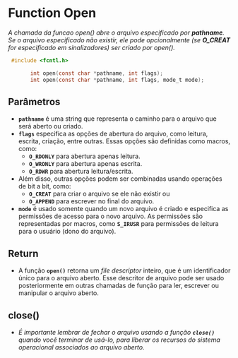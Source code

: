 # Function Open

*A chamada da funcao open() abre o arquivo especificado por **pathname**. Se o arquivo especificado não existir, ele pode opcionalmente (se **O_CREAT** for especificado em sinalizadores) ser criado por open().*

```c
 #include <fcntl.h>

       int open(const char *pathname, int flags);
       int open(const char *pathname, int flags, mode_t mode);

```

## Parâmetros 
-   **`pathname`** é uma string que representa o caminho para o arquivo que será aberto ou criado.
-   **`flags`** especifica as opções de abertura do arquivo, como leitura, escrita, criação, entre outras. Essas opções são definidas como macros, como:
    - **`O_RDONLY`** para abertura apenas leitura.
    - **`O_WRONLY`** para abertura apenas escrita.
    - **`O_RDWR`** para abertura leitura/escrita. 
- Além disso, outras opções podem ser combinadas usando operações de bit a bit, como:
	- **`O_CREAT`** para criar o arquivo se ele não existir ou
	- **`O_APPEND`** para escrever no final do arquivo.
-   **`mode`** é usado somente quando um novo arquivo é criado e especifica as permissões de acesso para o novo arquivo. As permissões são representadas por macros, como **`S_IRUSR`** para permissões de leitura para o usuário (dono do arquivo).

## Return
- A função **`open()`** retorna um *file descriptor* inteiro, que é um identificador único para o arquivo aberto. Esse descritor de arquivo pode ser usado posteriormente em outras chamadas de função para ler, escrever ou manipular o arquivo aberto.

## close()
- *É importante lembrar de fechar o arquivo usando a função **`close()`** quando você terminar de usá-lo, para liberar os recursos do sistema operacional associados ao arquivo aberto.*
